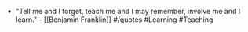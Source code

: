 - "Tell me and I forget, teach me and I may remember, involve me and I learn." - [[Benjamin Franklin]] #/quotes #Learning #Teaching
